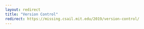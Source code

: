 ```yaml
---
layout: redirect
title: "Version Control"
redirect: https://missing.csail.mit.edu/2019/version-control/
---
```

